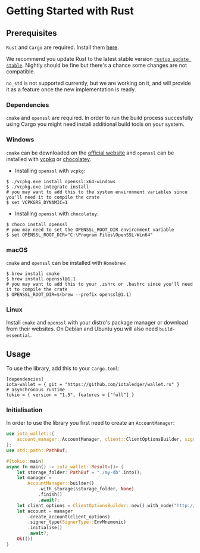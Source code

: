 # Getting Started with Rust

## Prerequisites

`Rust` and `Cargo` are required. Install them [here](https://doc.rust-lang.org/cargo/getting-started/installation.html).

We recommend you update Rust to the latest stable version [`rustup update stable`](https://github.com/rust-lang/rustup.rs#keeping-rust-up-to-date). Nightly should be fine but there's a chance some changes are not compatible.

`no_std` is not supported currently, but we are working on it, and will provide it as a feature once the new implementation is ready.

### Dependencies

`cmake` and `openssl` are required. In order to run the build process succesfully using Cargo you might need install additional build tools on your system. 

### Windows

`cmake` can be downloaded on the [official website](https://cmake.org/download/) and `openssl` can be installed with [vcpkg](https://github.com/microsoft/vcpkg) or [chocolatey](https://chocolatey.org/).

- Installing `openssl` with `vcpkg`:

```
$ ./vcpkg.exe install openssl:x64-windows
$ ./vcpkg.exe integrate install
# you may want to add this to the system environment variables since you'll need it to compile the crate
$ set VCPKGRS_DYNAMIC=1
```

- Installing `openssl` with `chocolatey`:

```
$ choco install openssl
# you may need to set the OPENSSL_ROOT_DIR environment variable
$ set OPENSSL_ROOT_DIR="C:\Program Files\OpenSSL-Win64"
```

### macOS

`cmake` and `openssl` can be installed with `Homebrew`:

```
$ brew install cmake
$ brew install openssl@1.1
# you may want to add this to your .zshrc or .bashrc since you'll need it to compile the crate
$ OPENSSL_ROOT_DIR=$(brew --prefix openssl@1.1)
```

### Linux

Install `cmake` and `openssl` with your distro's package manager or download from their websites. On Debian and Ubuntu you will also need `build-essential`.

## Usage

To use the library, add this to your `Cargo.toml`:

```
[dependencies]
iota-wallet = { git = "https://github.com/iotaledger/wallet.rs" }
# asynchronous runtime
tokio = { version = "1.5", features = ["full"] }
```

### Initialisation

In order to use the library you first need to create an `AccountManager`:

```rust
use iota_wallet::{
    account_manager::AccountManager, client::ClientOptionsBuilder, signing::SignerType,
};
use std::path::PathBuf;

#[tokio::main]
async fn main() -> iota_wallet::Result<()> {
    let storage_folder: PathBuf = "./my-db".into();
    let manager =
        AccountManager::builder()
            .with_storage(&storage_folder, None)
            .finish()
            .await?;
    let client_options = ClientOptionsBuilder::new().with_node("http://api.lb-0.testnet.chrysalis2.com")?.build();
    let account = manager
        .create_account(client_options)
        .signer_type(SignerType::EnvMnemonic)
        .initialise()
        .await?;
    Ok(())
}
```
